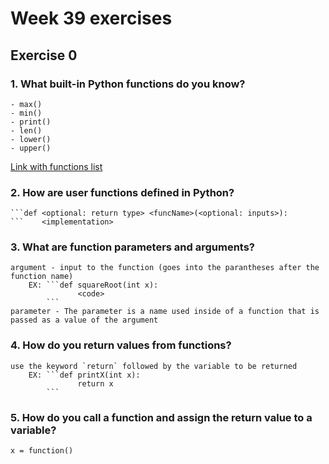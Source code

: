 # Week 39 exercises

## Exercise 0

### 1. What built-in Python functions do you know?
    - max()
    - min()
    - print()
    - len()
    - lower()
    - upper()

[Link with functions list](https://docs.python.org/3/library/functions.html)



### 2. How are user functions defined in Python?
    ```def <optional: return type> <funcName>(<optional: inputs>):
    ```    <implementation>

### 3. What are function parameters and arguments?
    argument - input to the function (goes into the parantheses after the function name)
        EX: ```def squareRoot(int x):
                   <code>
            ```
    parameter - The parameter is a name used inside of a function that is passed as a value of the argument

### 4. How do you return values from functions?
    use the keyword `return` followed by the variable to be returned
        EX: ```def printX(int x):
                   return x
            ```


### 5. How do you call a function and assign the return value to a variable?
`x = function()`